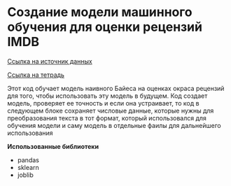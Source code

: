 # Создание модели машинного обучения для оценки рецензий IMDB

[Ссылка на источник данных](https://www.kaggle.com/datasets/lakshmi25npathi/imdb-dataset-of-50k-movie-reviews)

[Ссылка на тетрадь](https://github.com/AllanErkenov/DataAnalytics/blob/main/IMDB_Reviews/Review.ipynb)


Этот код обучает модель наивного Байеса на оценках окраса рецензий для того, чтобы использовать эту модель в будущем. Код создает модель, проверяет ее точность и если она устраивает,
то код в следующем блоке сохраняет числовые данные, которые нужны для преобразования текста в тот формат, который использовался для обучения модели и саму модель в отдельные фаилы для дальнейшего
использования


**Использованные библиотеки**
- pandas
- sklearn
- joblib


